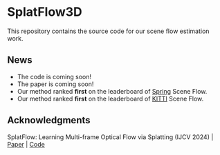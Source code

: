 # SplatFlow3D
This repository contains the source code for our scene flow estimation work.

## News
- The code is coming soon!
- The paper is coming soon!
- Our method ranked **first** on the leaderboard of [Spring](https://spring-benchmark.org/sceneflow) Scene Flow.
- Our method ranked **first** on the leaderboard of [KITTI](https://www.cvlibs.net/datasets/kitti/eval_scene_flow.php) Scene Flow.

## Acknowledgments

SplatFlow: Learning Multi-frame Optical Flow via Splatting (IJCV 2024) | [Paper](https://arxiv.org/pdf/2306.08887.pdf) | [Code](https://github.com/wwsource/SplatFlow)
